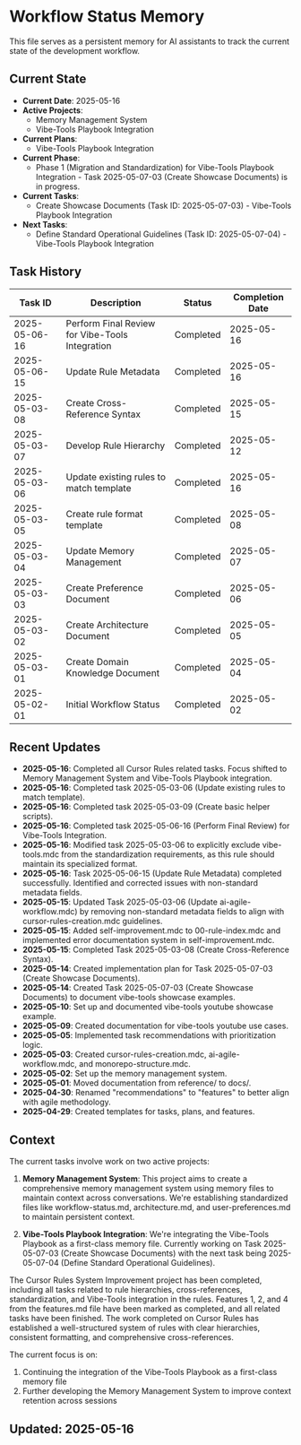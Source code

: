 # Workflow Status Memory

This file serves as a persistent memory for AI assistants to track the current state of the development workflow.

## Current State

- **Current Date**: 2025-05-16
- **Active Projects**:
  - Memory Management System
  - Vibe-Tools Playbook Integration
- **Current Plans**:
  - Vibe-Tools Playbook Integration
- **Current Phase**:
  - Phase 1 (Migration and Standardization) for Vibe-Tools Playbook Integration - Task 2025-05-07-03 (Create Showcase Documents) is in progress.
- **Current Tasks**:
  - Create Showcase Documents (Task ID: 2025-05-07-03) - Vibe-Tools Playbook Integration
- **Next Tasks**:
  - Define Standard Operational Guidelines (Task ID: 2025-05-07-04) - Vibe-Tools Playbook Integration

## Task History

| Task ID | Description | Status | Completion Date |
|---------|-------------|--------|----------------|
| 2025-05-06-16 | Perform Final Review for Vibe-Tools Integration | Completed | 2025-05-16 |
| 2025-05-06-15 | Update Rule Metadata | Completed | 2025-05-16 |
| 2025-05-03-08 | Create Cross-Reference Syntax | Completed | 2025-05-15 |
| 2025-05-03-07 | Develop Rule Hierarchy | Completed | 2025-05-12 |
| 2025-05-03-06 | Update existing rules to match template | Completed | 2025-05-16 |
| 2025-05-03-05 | Create rule format template | Completed | 2025-05-08 |
| 2025-05-03-04 | Update Memory Management | Completed | 2025-05-07 |
| 2025-05-03-03 | Create Preference Document | Completed | 2025-05-06 |
| 2025-05-03-02 | Create Architecture Document | Completed | 2025-05-05 |
| 2025-05-03-01 | Create Domain Knowledge Document | Completed | 2025-05-04 |
| 2025-05-02-01 | Initial Workflow Status | Completed | 2025-05-02 |

## Recent Updates

- **2025-05-16**: Completed all Cursor Rules related tasks. Focus shifted to Memory Management System and Vibe-Tools Playbook integration.
- **2025-05-16**: Completed task 2025-05-03-06 (Update existing rules to match template).
- **2025-05-16**: Completed task 2025-05-03-09 (Create basic helper scripts).
- **2025-05-16**: Completed task 2025-05-06-16 (Perform Final Review) for Vibe-Tools Integration.
- **2025-05-16**: Modified task 2025-05-03-06 to explicitly exclude vibe-tools.mdc from the standardization requirements, as this rule should maintain its specialized format.
- **2025-05-16**: Task 2025-05-06-15 (Update Rule Metadata) completed successfully. Identified and corrected issues with non-standard metadata fields.
- **2025-05-15**: Updated Task 2025-05-03-06 (Update ai-agile-workflow.mdc) by removing non-standard metadata fields to align with cursor-rules-creation.mdc guidelines.
- **2025-05-15**: Added self-improvement.mdc to 00-rule-index.mdc and implemented error documentation system in self-improvement.mdc.
- **2025-05-15**: Completed Task 2025-05-03-08 (Create Cross-Reference Syntax).
- **2025-05-14**: Created implementation plan for Task 2025-05-07-03 (Create Showcase Documents).
- **2025-05-14**: Created Task 2025-05-07-03 (Create Showcase Documents) to document vibe-tools showcase examples.
- **2025-05-10**: Set up and documented vibe-tools youtube showcase example.
- **2025-05-09**: Created documentation for vibe-tools youtube use cases.
- **2025-05-05**: Implemented task recommendations with prioritization logic.
- **2025-05-03**: Created cursor-rules-creation.mdc, ai-agile-workflow.mdc, and monorepo-structure.mdc.
- **2025-05-02**: Set up the memory management system.
- **2025-05-01**: Moved documentation from reference/ to docs/.
- **2025-04-30**: Renamed "recommendations" to "features" to better align with agile methodology.
- **2025-04-29**: Created templates for tasks, plans, and features.

## Context

The current tasks involve work on two active projects:

1. **Memory Management System**: This project aims to create a comprehensive memory management system using memory files to maintain context across conversations. We're establishing standardized files like workflow-status.md, architecture.md, and user-preferences.md to maintain persistent context.

2. **Vibe-Tools Playbook Integration**: We're integrating the Vibe-Tools Playbook as a first-class memory file. Currently working on Task 2025-05-07-03 (Create Showcase Documents) with the next task being 2025-05-07-04 (Define Standard Operational Guidelines).

The Cursor Rules System Improvement project has been completed, including all tasks related to rule hierarchies, cross-references, standardization, and Vibe-Tools integration in the rules. Features 1, 2, and 4 from the features.md file have been marked as completed, and all related tasks have been finished. The work completed on Cursor Rules has established a well-structured system of rules with clear hierarchies, consistent formatting, and comprehensive cross-references.

The current focus is on:
1. Continuing the integration of the Vibe-Tools Playbook as a first-class memory file
2. Further developing the Memory Management System to improve context retention across sessions

## Updated: 2025-05-16
